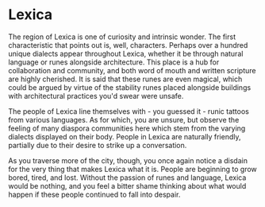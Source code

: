 # Lexica
The region of Lexica is one of curiosity and intrinsic wonder. The first characteristic that points out is, well, characters. Perhaps over a hundred unique dialects appear throughout Lexica, whether it be through natural language or runes alongside architecture. This place is a hub for collaboration and community, and both word of mouth and written scripture are highly cherished. It is said that these runes are even magical, which could be argued by virtue of the stability runes placed alongside buildings with architectural practices you'd swear were unsafe.

The people of Lexica line themselves with - you guessed it - runic tattoos from various languages. As for which, you are unsure, but observe the feeling of many diaspora communities here which stem from the varying dialects displayed on their body. People in Lexica are naturally friendly, partially due to their desire to strike up a conversation.

As you traverse more of the city, though, you once again notice a disdain for the very thing that makes Lexica what it is. People are beginning to grow bored, tired, and lost. Without the passion of runes and language, Lexica would be nothing, and you feel a bitter shame thinking about what would happen if these people continued to fall into despair.




